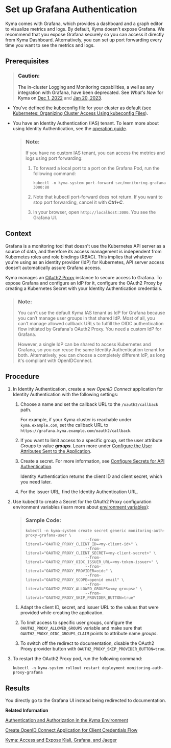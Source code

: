 <!-- loio3e4299cfd0884c428e6b4774225638e8 -->

# Set up Grafana Authentication

Kyma comes with Grafana, which provides a dashboard and a graph editor to visualize metrics and logs. By default, Kyma doesn't expose Grafana. We recommend that you expose Grafana securely so you can access it directly from Kyma Dashboard. Alternatively, you can set up port forwarding every time you want to see the metrics and logs.



<a name="loio3e4299cfd0884c428e6b4774225638e8__prereq_p2f_1xd_1qb"/>

## Prerequisites

> ### Caution:  
> The in-cluster Logging and Monitoring capabilities, a well as any integration with Grafana, have been deprecated. See *What's New* for Kyma on [Dec 1, 2022](https://help.sap.com/whats-new/cf0cb2cb149647329b5d02aa96303f56?Component=Kyma%20Runtime&locale=en-US&version=Cloud&Valid_as_Of=2022-12-01%3A2022-12-01&q=observability) and [Jan 20, 2023](https://help.sap.com/whats-new/cf0cb2cb149647329b5d02aa96303f56?Component=Kyma%20Runtime&locale=en-US&version=Cloud&Valid_as_Of=2023-01-20%3A2023-01-20).

-   You’ve defined the kubeconfig file for your cluster as default \(see [Kubernetes: Organizing Cluster Access Using kubeconfig Files](https://kubernetes.io/docs/concepts/configuration/organize-cluster-access-kubeconfig/)\).

-   You have an Identity Authentication \(IAS\) tenant. To learn more about using Identity Authentication, see the [operation guide](https://help.sap.com/viewer/6d6d63354d1242d185ab4830fc04feb1/Cloud/en-US/6a8e67cf98bf41968ea2849dfd0b6bbd.html).

    > ### Note:  
    > If you have no custom IAS tenant, you can access the metrics and logs using port forwarding:
    > 
    > 1.  To forward a local port to a port on the Grafana Pod, run the following command:
    > 
    >     `kubectl -n kyma-system port-forward svc/monitoring-grafana 3000:80`
    > 
    > 2.  Note that kubectl port-forward does not return. If you want to stop port forwarding, cancel it with ***Ctrl+C***.
    > 
    > 3.  In your browser, open `http://localhost:3000`. You see the Grafana UI.




## Context

Grafana is a monitoring tool that doesn't use the Kubernetes API server as a source of data, and therefore its access management is independent from Kubernetes roles and role bindings \(RBAC\). This implies that whatever you're using as an identity provider \(IdP\) for Kubernetes, API server access doesn’t automatically assure Grafana access.

Kyma manages an [OAuth2 Proxy](https://oauth2-proxy.github.io/oauth2-proxy/) instance to secure access to Grafana. To expose Grafana and configure an IdP for it, configure the OAuth2 Proxy by creating a Kubernetes Secret with your Identity Authentication credentials.

> ### Note:  
> You can’t use the default Kyma IAS tenant as IdP for Grafana because you can’t manage user groups in that shared IdP. Most of all, you can’t manage allowed callback URLs to fulfill the OIDC authentication flow initiated by Grafana's OAuth2 Proxy. You need a custom IdP for Grafana.
> 
> However, a single IdP can be shared to access Kubernetes and Grafana, so you can reuse the same Identity Authentication tenant for both. Alternatively, you can choose a completely different IdP, as long it's compliant with OpenIDConnect.



## Procedure

1.  In Identity Authentication, create a new *OpenID Connect* application for Identity Authentication with the following settings:

    1.  Choose a name and set the callback URL to the `/oauth2/callback` path.

        For example, if your Kyma cluster is reachable under `kyma.example.com`, set the callback URL to `https://grafana.kyma.example.com/oauth2/callback`.

    2.  If you want to limit access to a specific group, set the user attribute *Groups* to value ***groups***. Learn more under [Configure the User Attributes Sent to the Application](https://help.sap.com/viewer/6d6d63354d1242d185ab4830fc04feb1/Cloud/en-US/d361407d36c5443298a909acbbd96ec4.html).

    3.  Create a secret. For more information, see [Configure Secrets for API Authentication](https://help.sap.com/viewer/6d6d63354d1242d185ab4830fc04feb1/Cloud/en-US/5c3c35e01e3c4e7e8dd72af60c997c5d.html).

        Identity Authentication returns the client ID and client secret, which you need later.

    4.  For the issuer URL, find the Identity Authentication URL.


2.  Use kubectl to create a Secret for the OAuth2 Proxy configuration environment variables \(learn more about [environment variables](https://oauth2-proxy.github.io/oauth2-proxy/docs/configuration/overview/#environment-variables)\):

    > ### Sample Code:  
    > ```
    > kubectl -n kyma-system create secret generic monitoring-auth-proxy-grafana-user \
    > 							--from-literal="OAUTH2_PROXY_CLIENT_ID=<my-client-id>" \
    > 							--from-literal="OAUTH2_PROXY_CLIENT_SECRET=<my-client-secret>" \
    > 							--from-literal="OAUTH2_PROXY_OIDC_ISSUER_URL=<my-token-issuer>" \
    > 							--from-literal="OAUTH2_PROXY_PROVIDER=oidc" \
    > 							--from-literal="OAUTH2_PROXY_SCOPE=openid email" \
    > 							--from-literal="OAUTH2_PROXY_ALLOWED_GROUPS=<my-groups>" \
    > 							--from-literal="OAUTH2_PROXY_SKIP_PROVIDER_BUTTON=true"
    > ```

    1.  Adapt the client ID, secret, and issuer URL to the values that were provided while creating the application.

    2.  To limit access to specific user groups, configure the `OAUTH2_PROXY_ALLOWED_GROUPS` variable and make sure that `OAUTH2_PROXY_OIDC_GROUPS_CLAIM` points to attribute name *groups*.

    3.  To switch off the redirect to documentation, disable the OAuth2 Proxy provider button with `OAUTH2_PROXY_SKIP_PROVIDER_BUTTON=true`.


3.  To restart the OAuth2 Proxy pod, run the following command:

    `kubectl -n kyma-system rollout restart deployment monitoring-auth-proxy-grafana`




<a name="loio3e4299cfd0884c428e6b4774225638e8__result_bkq_kzd_1qb"/>

## Results

You directly go to the Grafana UI instead being redirected to documentation.

**Related Information**  


[Authentication and Authorization in the Kyma Environment](../60-security/authentication-and-authorization-in-the-kyma-environment-85200d8.md "Kyma allows you to use the default or a custom Identity Provider to authenticate in the Kyma environment.")

[Create OpenID Connect Application for Client Credentials Flow](https://help.sap.com/viewer/6d6d63354d1242d185ab4830fc04feb1/Cloud/en-US/98015c81af554b5d9192ad550168e331.html)

[Kyma: Access and Expose Kiali, Grafana, and Jaeger](https://kyma-project.io/docs/kyma/latest/04-operation-guides/security/sec-06-access-expose-kiali-grafana#expose-kiali-grafana-and-jaeger-securely)

